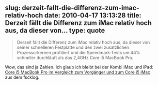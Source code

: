 slug: derzeit-fallt-die-differenz-zum-imac-relativ-hoch
date: 2010-04-17 13:13:28
title: Derzeit fällt die Differenz zum iMac relativ hoch aus, da dieser von...
type: quote
---

> Derzeit fällt die Differenz zum iMac relativ hoch aus, da dieser von seiner schnelleren Festplatte und den zwei zusätzlichen Prozessorkernen profitiert und die Speedmark-Tests um 44% schneller durchläuft als das 2,4GHz Core i5 MacBook Pro.

Wow, das sind ja Zahlen. Ich glaub ich bleibt bei der Kombi iMac und iPad: [Core i5 MacBook Pro im Vergleich zum Vorgänger und zum Core i5 iMac](http://www.fscklog.com/2010/04/benchmarks-core-i5-macbook-pro-im-vergleich-zum-vorg%C3%A4nger-und-zum-core-i5-imac.html) aus dem fscklog.
